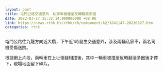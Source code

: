 ```yaml
---
layout: post
title: 屯門公路交通意外　私家車被撞至反轉翻滾多圈　
date: 2022-03-27 15:32:14.000000000 +08:00
link: https://news.rthk.hk/rthk/ch/component/k2/1641147-20220327.htm
categories: rthk
---
```


屯門公路往九龍方向近大欖，下午近1時發生交通意外，涉及兩輛私家車，兩名司機受傷送院。

根據網上片段，兩輛車在上址懷疑相撞後，其中一輛車被撞至反轉翻滾多圈後才停下，現場地面留下碎片。
